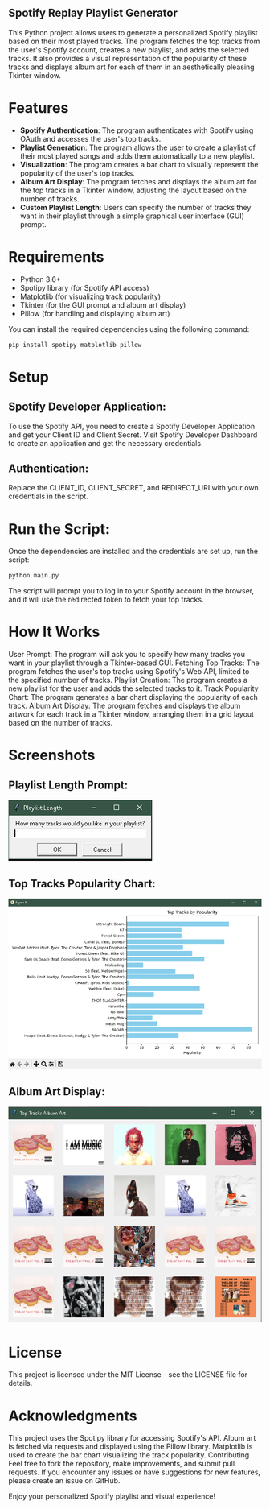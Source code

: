 ## Spotify Replay Playlist Generator

This Python project allows users to generate a personalized Spotify playlist based on their most played tracks. The program fetches the top tracks from the user's Spotify account, creates a new playlist, and adds the selected tracks. It also provides a visual representation of the popularity of these tracks and displays album art for each of them in an aesthetically pleasing Tkinter window.

# Features
- **Spotify Authentication**: The program authenticates with Spotify using OAuth and accesses the user's top tracks.
- **Playlist Generation**: The program allows the user to create a playlist of their most played songs and adds them automatically to a new playlist.
- **Visualization**: The program creates a bar chart to visually represent the popularity of the user's top tracks.
- **Album Art Display**: The program fetches and displays the album art for the top tracks in a Tkinter window, adjusting the layout based on the number of tracks.
- **Custom Playlist Length**: Users can specify the number of tracks they want in their playlist through a simple graphical user interface (GUI) prompt.

# Requirements
- Python 3.6+
- Spotipy library (for Spotify API access)
- Matplotlib (for visualizing track popularity)
- Tkinter (for the GUI prompt and album art display)
- Pillow (for handling and displaying album art)

You can install the required dependencies using the following command:
```bash
pip install spotipy matplotlib pillow
```
# Setup
## Spotify Developer Application:
To use the Spotify API, you need to create a Spotify Developer Application and get your Client ID and Client Secret.
Visit Spotify Developer Dashboard to create an application and get the necessary credentials.

## Authentication:
Replace the CLIENT_ID, CLIENT_SECRET, and REDIRECT_URI with your own credentials in the script.

# Run the Script:
Once the dependencies are installed and the credentials are set up, run the script:
```bash
python main.py
```
The script will prompt you to log in to your Spotify account in the browser, and it will use the redirected token to fetch your top tracks.

# How It Works
User Prompt: The program will ask you to specify how many tracks you want in your playlist through a Tkinter-based GUI.
Fetching Top Tracks: The program fetches the user's top tracks using Spotify's Web API, limited to the specified number of tracks.
Playlist Creation: The program creates a new playlist for the user and adds the selected tracks to it.
Track Popularity Chart: The program generates a bar chart displaying the popularity of each track.
Album Art Display: The program fetches and displays the album artwork for each track in a Tkinter window, arranging them in a grid layout based on the number of tracks.

# Screenshots
## Playlist Length Prompt:
![Screenshot](song_count_image.PNG)
## Top Tracks Popularity Chart:
![Screenshot](track_popularity_image.PNG)
## Album Art Display:
![Screenshot](top_tracks_image.PNG)
# License
This project is licensed under the MIT License - see the LICENSE file for details.

# Acknowledgments
This project uses the Spotipy library for accessing Spotify's API.
Album art is fetched via requests and displayed using the Pillow library.
Matplotlib is used to create the bar chart visualizing the track popularity.
Contributing
Feel free to fork the repository, make improvements, and submit pull requests. If you encounter any issues or have suggestions for new features, please create an issue on GitHub.

Enjoy your personalized Spotify playlist and visual experience!
